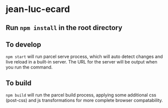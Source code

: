 # jean-luc-ecard

## Run `npm install` in the root directory

## To develop

`npm start` will run parcel serve process, which will auto detect changes and
live reload in a built-in server. The URL for the server will be output when 
you run the command.

## To build

`npm build` will run the parcel build process, applying some additional
css (post-css) and js transformations for more complete browser compatability.